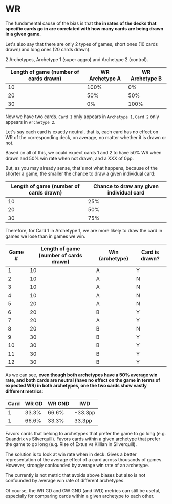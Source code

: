 # WR

The fundamental cause of the bias is that **the in rates of the decks that specific cards go in are correlated with how many cards are being drawn in a given game.**

Let's also say that there are only 2 types of games, short ones (10 cards drawn) and long ones (20 cards drawn).

2 Archetypes, Archetype 1 (super aggro) and Archetype 2 (control).

| Length of game (number of cards drawn) | WR Archetype A | WR Archetype B |
| -------------------------------------- | -------------- | -------------- |
| 10                                     | 100%           | 0%             |
| 20                                     | 50%            | 50%            |
| 30                                     | 0%             | 100%           |

Now we have two cards. `Card 1` only appears in `Archetype 1`, `Card 2` only appears in `Archetype 2`.

Let's say each card is exactly neutral, that is, each card has no effect on WR of the corresponding deck, on average, no matter whether it is drawn or not.

Based on all of this, we could expect cards 1 and 2 to have 50% WR when drawn and 50% win rate when not drawn, and a XXX of 0pp.

But, as you may already sense, that's not what happens, because of the shorter a game, the smaller the chance to draw a given individual card:

| Length of game (number of cards drawn) | Chance to draw any given individual card |
| -------------------------------------- | ---------------------------------------- |
| 10                                     | 25%                                      |
| 20                                     | 50%                                      |
| 30                                     | 75%                                      |

Therefore, for Card 1 in Archetype 1, we are more likely to draw the card in games we lose than in games we win.

| Game # | Length of game (number of cards drawn) | Win (archetype) | Card is drawn? |
|------- | -------------------------------------- | --------------- | -------------- |
| 1      | 10                                     | A               | Y              |
| 2      | 10                                     | A               | N              |
| 3      | 10                                     | A               | N              |
| 4      | 10                                     | A               | N              |
| 5      | 20                                     | A               | N              |
| 6      | 20                                     | B               | Y              |
| 7      | 20                                     | A               | Y              |
| 8      | 20                                     | B               | N              |
| 9      | 30                                     | B               | Y              |
| 10     | 30                                     | B               | Y              |
| 11     | 30                                     | B               | Y              |
| 12     | 30                                     | B               | Y              |


As we can see, **even though both archetypes have a 50% average win rate, and both cards are neutral (have no effect on the game in terms of expected WR) in both archetypes, one the two cards show vastly different metrics**:

| Card | WR GD | WR GND | IWD     |
|----- | ----- | ------ | ------- |
| 1    | 33.3% | 66.6%  | -33.3pp |
| 1    | 66.6% | 33.3%  | 33.3pp  |

Favors cards that belong to archetypes that prefer the game to go long (e.g. Quandrix vs Silverquill). Favors cards within a given archetype that prefer the game to go long (e.g. Rise of Extus vs Killian in Silverquill).

The solution is to look at win rate when in deck. Gives a better representation of the average effect of a card across thousands of games. However, strongly confounded by average win rate of an archetype.

The currently is not metric that avoids above biases but also is not confounded by average win rate of different archetypes.

Of course, the WR GD and GW GND (and IWD) metrics can still be useful, especially for comparing cards within a given archetype to each other.